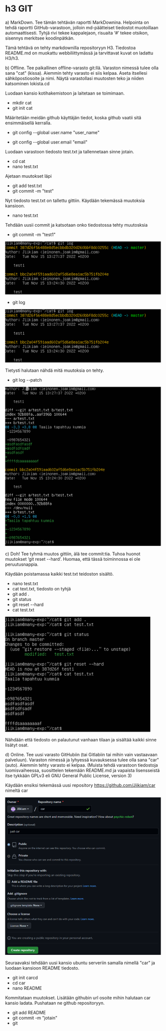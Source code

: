 # h3 GIT

a) MarkDown. Tee tämän tehtävän raportti MarkDownina. Helpointa on tehdä raportti GitHub-varastoon, jolloin md-päätteiset tiedostot muotoillaan automaattisesti. Tyhjä rivi tekee kappalejaon, risuaita ‘#’ tekee otsikon, sisennys merkitsee koodinpätkän.

Tämä tehtävä on tehty markdownilla repositoryyn H3. Tiedostoa README.md on muokattu webbiliittymässä ja tarvittavat kuvat on ladattu H3/h3.

b) Offline. Tee paikallinen offline-varasto git:llä. Varaston nimessä tulee olla sana "cat" (kissa). Aiemmin tehty varasto ei siis kelpaa. Aseta itsellesi sähköpostiosoite ja nimi. Näytä varastollasi muutosten teko ja niiden katsominen lokista.cd

Luodaan kansio kotihakemistoon ja laitetaan se toimimaan.

- mkdir cat
- git init cat

Määritetään meidän github käyttäjän tiedot, koska github vaatii sitä ensimmäisellä kerralla.
  
- git config --global user.name "user_name"
  
- git config --global user.email "email"

Luodaan varastoon tiedosto test.txt ja tallennetaan sinne jotain.

- cd cat
- nano test.txt

Ajetaan muutokset läpi

- git add test.txt
- git commit -m "test"

Nyt tiedosto test.txt on tallettu gittiin. Käydään tekemässä muutoksia kansioon.

- nano test.txt

Tehdään uusii commit ja katsotaan onko tiedostossa tehty muutosksia

- git commit -m "test1"

![Alt text](/h3/h3b.5.png)

- git log 

![Alt text](/h3/h3b.5.png)

Tietysti halutaan nähdä mitä muutoksia on tehty.

- git log --patch

![Alt text](/h3/h3b.4.png)

c) Doh! Tee tyhmä muutos gittiin, älä tee commit:tia. Tuhoa huonot muutokset ‘git reset --hard’. Huomaa, että tässä toiminnossa ei ole peruutusnappia.

Käydään poistamassa kaikki test.txt teidoston sisältö.

- nano test.txt
- cat text.txt, tiedosto on tyhjä
- git add .
- git status
- git reset --hard
- cat test.txt

![Alt text](/h3/h3c.2.png)

Nähdään että tiedosto on palautunut vanhaan tilaan ja sisältää kaikki sinne lisätyt osat.

d) Online. Tee uusi varasto GitHubiin (tai Gitlabiin tai mihin vain vastaavaan palveluun). Varaston nimessä ja lyhyessä kuvauksessa tulee olla sana "car" (auto). Aiemmin tehty varasto ei kelpaa. (Muista tehdä varastoon tiedostoja luomisvaiheessa, suosittelen tekemään README.md ja vapaista lisensseistä itse tykkään GPLv3 eli GNU General Public License, version 3)

Käydään ensiksi tekemässä uusi repository https://github.com/Jiikiam/car nimeltä car

![Alt text](/h3/h3d.1.png)

Seuraavaksi tehdään uusi kansio ubuntu serveriin samalla nimellä "car" ja luodaan kansioon README tiedosto.

- git init carcd
- cd car
- nano README

Kommitataan muutokset. Lisätään githubin url osoite mihin halutaan car kansio ladata. Pushataan ne github repositoryyn.

- git add README
- git commit -m "jotain"
- git 



